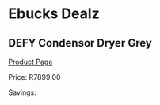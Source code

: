 
# Ebucks Dealz
## DEFY Condensor Dryer Grey
[Product Page](https://www.ebucks.com/web/shop/productSelected.do?prodId=1173303589&catId=704981826)

Price: R7899.00

Savings: 


	